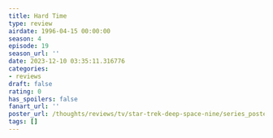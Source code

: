 ```yaml
---
title: Hard Time
type: review
airdate: 1996-04-15 00:00:00
season: 4
episode: 19
season_url: ''
date: 2023-12-10 03:35:11.316776
categories:
- reviews
draft: false
rating: 0
has_spoilers: false
fanart_url: ''
poster_url: /thoughts/reviews/tv/star-trek-deep-space-nine/series_poster.jpg
tags: []
---
```


